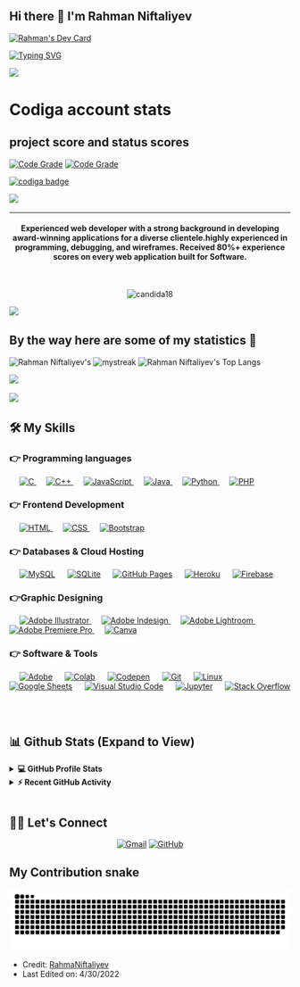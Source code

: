 ## Hi there 👋  I'm Rahman Niftaliyev 

<!--
**RahmaNiftaliyev/RahmaNiftaliyev** is a ✨ _special_ ✨ repository because its `README.md` (this file) appears on your GitHub profile.

Here are some ideas to get you started:

- 🔭 I’m currently working on ...programming skills
- 🌱 I’m currently learning ...data structure 
- 👯 I’m looking to collaborate on ...
- 🤔 I’m looking for help with ...
- 💬 Ask me about ...what you want
- 📫 How to reach me: ...info@rahmanniftaliyev.com
- 😄 Pronouns: ...
- ⚡ Fun fact: ...
-->


<a href="https://app.daily.dev/last_soul"><img src="https://api.daily.dev/devcards/2f0a6a80eae349e3b3638062ac6d2c13.png?r=dmu" width="200" alt="Rahman's Dev Card"/></a>




[![Typing SVG](https://readme-typing-svg.herokuapp.com?size=25&color=8DF733&center=true&vCenter=true&multiline=true&width=850&height=200&lines=Senior+Software+Developer;Experienced+In+React+Redux+js+Toolkit;Php+Python+C%2B%2B+Java+programming+skills;Backend+C%23+ASP.NET+Core+;Highly+skilled+DB's+%3D%3E+MySql+MsSql+Mongo+DB+Cassandra+Firebase+)](https://git.io/typing-svg)


<img src="https://user-images.githubusercontent.com/73097560/115834477-dbab4500-a447-11eb-908a-139a6edaec5c.gif" />


# Codiga account stats

## project score and status scores

[![Code Grade](https://api.codiga.io/project/33682/score/svg)](https://www.codiga.io)
[![Code Grade](https://api.codiga.io/project/33682/status/svg)](https://www.codiga.io)

<p>
<a href="https://app.codiga.io/hub/user/github/RahmaNiftaliyev">
   <img src="https://api.codiga.io/public/badge/user/github/RahmaNiftaliyev?style=light" alt="codiga badge" width="800" />
</a>
</p>

<img src="https://user-images.githubusercontent.com/73097560/115834477-dbab4500-a447-11eb-908a-139a6edaec5c.gif" />

<hr/>
<h4 align="center">Experienced web developer with a strong background in developing award-winning applications for a diverse clientele.highly experienced in programming, debugging, and wireframes. Received 80%+ experience scores on every web application built for Software.</h4>
<br>
<p align="center"> <img src="https://komarev.com/ghpvc/?username=candida18&label=Profile%20views&color=0e75b6&style=plastic" alt="candida18" /> </p>



<img src="https://user-images.githubusercontent.com/73097560/115834477-dbab4500-a447-11eb-908a-139a6edaec5c.gif" />

## By the way here are some of my statistics 🚀
![Rahman Niftaliyev's](https://github-readme-stats.vercel.app/api?username=RahmaNiftaliyev&show_icons=true&theme=tokyonight)
<img src="https://github-readme-streak-stats.herokuapp.com/?user=RahmaNiftaliyev&theme=tokyonight" alt="mystreak"/>
![Rahman Niftaliyev's Top Langs](https://github-readme-stats.vercel.app/api/top-langs/?username=RahmaNiftaliyev&theme=tokyonight&layout=compact)



<a href="https://www.youtube.com/watch?v=dQw4w9WgXcQ"><img src="https://user-images.githubusercontent.com/73097560/115834477-dbab4500-a447-11eb-908a-139a6edaec5c.gif"></a>

<img src="https://user-images.githubusercontent.com/73097560/115834477-dbab4500-a447-11eb-908a-139a6edaec5c.gif" />

## 🛠️ My Skills

### 👉 Programming languages

<p align="left"> 
  &emsp; 
  <a href="https://www.cprogramming.com/" target="_blank"> 
    <img alt="C" src="https://img.shields.io/badge/C%20-%232370ED.svg?logo=c&logoColor=white">
  </a> 
  &emsp;
  <a href="https://www.w3schools.com/cpp/" target="_blank"> 
    <img alt="C++" src="https://img.shields.io/badge/C++%20-%2300599C.svg?logo=c%2B%2B&logoColor=white">
  </a> 
  &emsp;
  <a href="https://developer.mozilla.org/en-US/docs/Web/JavaScript" target="_blank"> 
     <img alt="JavaScript" src="https://img.shields.io/badge/JavaScript%20-%23F7DF1E.svg?logo=javascript&logoColor=black">
   </a>
  &emsp;
  <a href="https://www.java.com" target="_blank"> 
    <img alt="Java" src="https://img.shields.io/badge/Java-%23007396.svg?logo=java&logoColor=white">
  </a>
  &emsp;
   <a href="https://www.python.org" target="_blank">
    <img alt="Python" src="https://img.shields.io/badge/Python%20-%2314354C.svg?logo=python&logoColor=white">
  </a>
  &emsp;
  <a href="https://www.php.net/">
    <img alt="PHP" src="https://img.shields.io/badge/PHP-%23777BB4.svg?logo=php&logoColor=white"/>
  </a>
</p>

### 👉 Frontend Development
<p align="left"> 
  &emsp; 
  <a href="https://www.w3.org/html/" target="_blank"> 
   <img alt="HTML" src="https://img.shields.io/badge/HTML5%20-%23E34F26.svg?logo=html5&logoColor=white">
  </a>   
  &emsp;
  <a href="https://www.w3schools.com/css/" target="_blank">
    <img alt="CSS" src="https://img.shields.io/badge/CSS%20-%231572B6.svg?logo=css3&logoColor=white">
  </a> 
   &emsp;
  <a href="https://getbootstrap.com" target="_blank"> 
    <img alt="Bootstrap" src="https://img.shields.io/badge/Bootstrap-%23563D7C.svg?style=flat&logo=bootstrap&logoColor=white"/>
  </a>
</p>

### 👉 Databases & Cloud Hosting
<p align="left">
  &emsp;
    <a href="https://www.mysql.com/"><img alt="MySQL" src="https://img.shields.io/badge/MySQL-%2300f.svg?style=flat&llogo=mysql&logoColor=white"></a>
  &emsp;
    <a href="https://www.sqlite.org/"><img alt="SQLite" src ="https://img.shields.io/badge/sqlite-%2307405e.svg?style=flat&logo=sqlite&logoColor=white"/></a>
  &emsp;
    <a href="https://www.github.com"><img alt="GitHub Pages" src="https://img.shields.io/badge/GitHub%20Pages-%23327FC7.svg?style=flat&llogo=github&logoColor=white"></a>
  &emsp;
    <a href="https://www.heroku.com/"><img alt="Heroku" src="https://img.shields.io/badge/Heroku%20-%23430098.svg?logo=heroku&logoColor=white"></a>  
  &emsp;
    <a href="https://firebase.google.com/"><img alt="Firebase" src ="https://img.shields.io/badge/Firebase-%23316192.svg?logo=firebase&logoColor=white"></a>
 </p>
  
### 👉Graphic Designing
<p align="left">
  &emsp;
  	
  
   <a href="https://www.adobe.com/in/products/illustrator.html" target="_blank"> 
    <img alt="Adobe Illustrator" src="https://img.shields.io/badge/Adobe Illustrator-%23FF9A00.svg?style=flat&logo=adobeillustrator&logoColor=white"/>
  </a> 
  &emsp;
  <a href="https://www.adobe.com/in/products/indesign.html" target="_blank"> 
    <img alt="Adobe Indesign" src="https://img.shields.io/badge/Adobe Indesign-%e749a0.svg?style=flat&logo=adobeindesign&logoColor=white"/> 
  </a> 
    &emsp;
  <a href="https://www.adobe.com/in/products/photoshop-lightroom.html" target="_blank"> 
    <img alt="Adobe Lightroom" src="https://img.shields.io/badge/Adobe Lightroom-%2300f.svg?style=flat&logo=adobelightroom&logoColor=white"/>
  </a>
   &emsp;
  <a href="https://www.adobe.com/in/products/premiere.html" target="_blank"> 
   <img alt="Adobe Premiere Pro" src="https://img.shields.io/badge/Adobe Premiere Pro-%2300f.svg?style=flat&logo=adobepremierepro&logoColor=white"/>
  </a>
    &emsp;
  <a href="#">
  	<img alt="Canva" src="https://img.shields.io/badge/Canva-%2300C4CC.svg?style=flat&logo=Canva&logoColor=white"/>
  </a>
 </p>

 ### 👉 Software & Tools
 
<p>
  &emsp;
    <a href="#"><img alt="Adobe" src="https://img.shields.io/badge/Adobe%20-%23FF0000.svg?logo=adobe&logoColor=white"></a>
  &emsp;
    <a href="#"><img alt="Colab" src="https://img.shields.io/badge/Colab-00b56a.svg?logo=google-colab&logoColor=white"></a>
  &emsp;
    <a href="#"><img alt="Codepen" src="https://img.shields.io/badge/Codepen-000000.svg?logo=codepen&logoColor=white"></a>
  &emsp;
    <a href="#"><img alt="Git" src="https://img.shields.io/badge/Git%20-%23F05033.svg?logo=git&logoColor=white"></a>
  &emsp;
    <a href="#"><img alt="Linux" src="https://img.shields.io/badge/Linux-FCC624?style=flat&logo=linux&logoColor=black"></a>
  &emsp;
    <a href="#"><img alt="Google Sheets" src="https://img.shields.io/badge/Google%20Sheets%20-%2334A853.svg?logo=google%20sheets&logoColor=white"></a>
  &emsp;
    <a href="#"><img alt="Visual Studio Code" src="https://img.shields.io/badge/Visual%20Studio%20Code-0078d7.svg?logo=visual-studio-code&logoColor=white"></a>
  &emsp;
    <a href="#"><img alt="Jupyter" src="https://img.shields.io/badge/Jupyter%20-%23F37626.svg?logo=Jupyter&logoColor=white"></a>
  &emsp;
    <a href="#"><img alt="Stack Overflow" src="https://img.shields.io/badge/-Stack%20Overflow-FE7A16?logo=stack-overflow&logoColor=white"></a>
  &emsp;
</p>

<br/>

## 📊 Github Stats (Expand to View) 


<details> 
  <summary><b>💻 GitHub Profile Stats</b></summary>
  <br/>
  <p align="center">
    <a href="https://github.com/rahmaniftaliyev/github-readme-stats"><img alt="Rahmans's Github Stats" src="https://github-readme-stats.vercel.app/api?username=rahmaniftaliyev&show_icons=true&count_private=true&theme=algolia" height="192px"/></a>
<br/>
  &nbsp;
	  <img src="https://github-readme-stats.vercel.app/api/top-langs?username=rahmaniftaliyev&show_icons=true&locale=en&layout=compact&theme=algolia" alt="rahma" height="192px"/>
  <br/>
  <b>Note:</b> Top languages is only a metric of the languages my public code consists of and doesn't reflect experience or skill level.
  </p>
</details>


<details>
  <summary><b>⚡ Recent GitHub Activity</b></summary>
  <br/>
   <a href="https://github.com/RahmaNiftaliyev"><img alt="Rahman's Activity Graph" src="https://activity-graph.herokuapp.com/graph?username=rahmaniftaliyev&custom_title=Rahman%20Niftaliyev's%20Contribution%20Graph&theme=react-dark" /></a>
  <br/>

</details>

<br/>

## 🙋‍♀️ Let's Connect
<p align="center">
	<a href="mailto:rahman.n1234567@@gmail.com"><img src="https://img.icons8.com/bubbles/50/000000/gmail.png" alt="Gmail"/></a>
	<a href="https://github.com/rahmaniftaliyev"><img src="https://img.icons8.com/bubbles/50/000000/github.png" alt="GitHub"/></a>	
</p>


## My Contribution snake
![](https://github.com/Platane/snk/raw/output/github-contribution-grid-snake.svg)



* Credit: [RahmaNiftaliyev](https://github.com/RahmaNiftaliyev)
* Last Edited on: 4/30/2022









